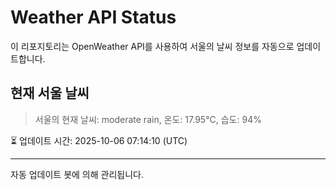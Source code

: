 
# Weather API Status

이 리포지토리는 OpenWeather API를 사용하여 서울의 날씨 정보를 자동으로 업데이트합니다.

## 현재 서울 날씨
> 서울의 현재 날씨: moderate rain, 온도: 17.95°C, 습도: 94%

⏳ 업데이트 시간: 2025-10-06 07:14:10 (UTC)

---
자동 업데이트 봇에 의해 관리됩니다.
